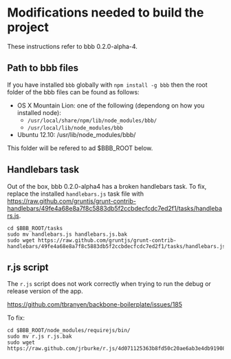 # Modifications needed to build the project

These instructions refer to bbb 0.2.0-alpha-4.

## Path to bbb files

If you have installed `bbb` globally with `npm install -g bbb` then the root folder of the bbb files can be found as follows:

 - OS X Mountain Lion: one of the following (dependong on how you installed node):
   - `/usr/local/share/npm/lib/node_modules/bbb/`
   - `/usr/local/lib/node_modules/bbb`
 - Ubuntu 12.10: /usr/lib/node_modules/bbb/

This folder will be refered to ad $BBB_ROOT below.

## Handlebars task

Out of the box, bbb 0.2.0-alpha4 has a broken handlebars task. To fix, replace the installed `handlebars.js` task file with https://raw.github.com/gruntjs/grunt-contrib-handlebars/49fe4a68e8a7f8c5883db5f2ccbdecfcdc7ed2f1/tasks/handlebars.js.

```
cd $BBB_ROOT/tasks
sudo mv handlebars.js handlebars.js.bak
sudo wget https://raw.github.com/gruntjs/grunt-contrib-handlebars/49fe4a68e8a7f8c5883db5f2ccbdecfcdc7ed2f1/tasks/handlebars.js
```

## r.js script

The `r.js` script does not work correctly when trying to run the debug or release version of the app.

https://github.com/tbranyen/backbone-boilerplate/issues/185

To fix:

```
cd $BBB_ROOT/node_modules/requirejs/bin/
sudo mv r.js r.js.bak
sudo wget https://raw.github.com/jrburke/r.js/4d071125363b8fd50c20ae6ab3e4db91908a1206/dist/r.js
```
